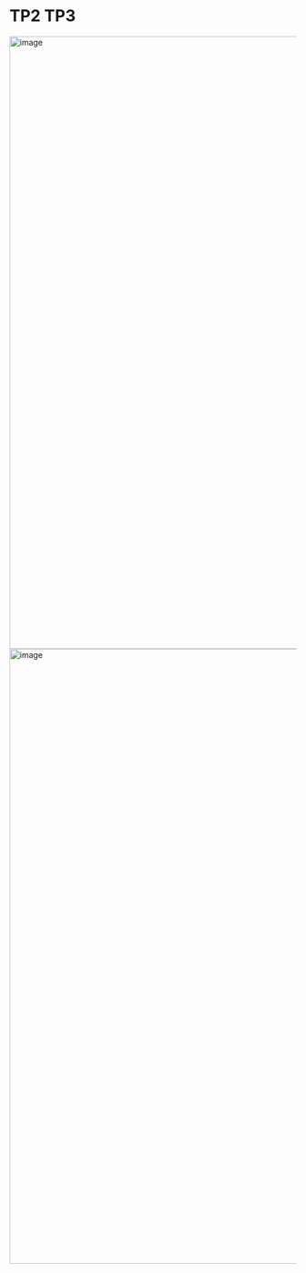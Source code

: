 # TP2 TP3
<img width="1913" height="1074" alt="image" src="https://github.com/user-attachments/assets/ec6a49e8-16b5-46ee-a890-bcc8ff4cc24e" />
<img width="1919" height="1078" alt="image" src="https://github.com/user-attachments/assets/4b6f97e1-10a1-4723-9292-474f18b562f7" />
